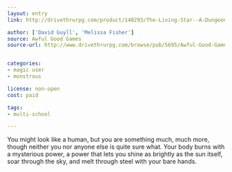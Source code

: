 ```yaml
---
layout: entry
link: http://drivethrurpg.com/product/140293/The-Living-Star--A-Dungeon-World-Playbook

author: ['David Guyll', 'Melissa Fisher']
source: Awful Good Games
source-url: http://www.drivethrurpg.com/browse/pub/5695/Awful-Good-Games


categories:
- magic user
- monstrous

license: non-open
cost: paid

tags:
- multi-school

---
```


You might look like a human, but you are something much, much more, though neither you nor anyone else is quite sure what. Your body burns with a mysterious power, a power that lets you shine as brightly as the sun itself, soar through the sky, and melt through steel with your bare hands.
